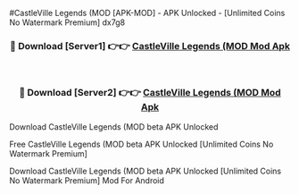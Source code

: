 #CastleVille Legends (MOD [APK-MOD] - APK Unlocked - [Unlimited Coins No Watermark Premium] dx7g8



<div align="center">

<h3>🔴 Download [Server1] 👉👉 <a href="https://momento.my/?title=CastleVille_Legends_(MOD">CastleVille Legends (MOD Mod Apk</a></h3><br>

<h3>🔴 Download [Server2] 👉👉 <a href="https://momento.my/?title=CastleVille_Legends_(MOD">CastleVille Legends (MOD Mod Apk</a></h3>
</div>



Download CastleVille Legends (MOD beta APK Unlocked

Free CastleVille Legends (MOD beta APK Unlocked [Unlimited Coins No Watermark Premium]

Download CastleVille Legends (MOD beta APK Unlocked [Unlimited Coins No Watermark Premium] Mod For Android
